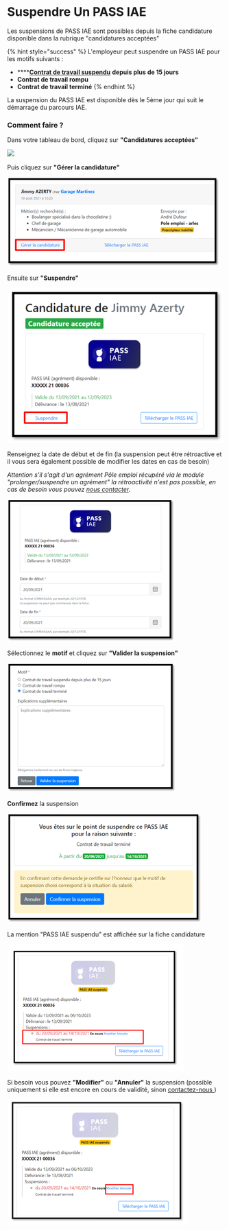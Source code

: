 # Suspendre Un PASS IAE

Les suspensions de PASS IAE sont possibles depuis la fiche candidature disponible dans la rubrique "candidatures acceptées"

{% hint style="success" %}
L'employeur peut suspendre un PASS IAE pour les motifs suivants :

* ****[**Contrat de travail suspendu**](https://travail-emploi.gouv.fr/droit-du-travail/la-vie-du-contrat-de-travail/article/contrat-de-travail-les-principales-caracteristiques#Quelles-sont-les-situations-entrainant-la-suspension-du-contrat-de-travail-nbsp) **depuis plus de 15 jours**&#x20;
* **Contrat de travail rompu**&#x20;
* **Contrat de travail terminé**
{% endhint %}

La suspension du PASS IAE est disponible dès le 5ème jour qui suit le démarrage du parcours IAE.&#x20;

### Comment faire ?&#x20;

Dans votre tableau de bord, cliquez sur **"Candidatures acceptées"**

![](../.gitbook/assets/susp1.png)

Puis cliquez sur **"Gérer la candidature"**

![](<../.gitbook/assets/image (139).png>)

Ensuite sur **"Suspendre"**

![Ce lien ne s'affiche que le 5ème jour qui suit la date de démarrage du PASS IAE ](<../.gitbook/assets/image (141).png>)

Renseignez la date de début et de fin (la suspension peut être rétroactive et il vous sera également possible de modifier les dates en cas de besoin)

_Attention s'il s'agit d'un agrément Pôle emploi récupéré via le module "prolonger/suspendre un agrément"  la rétroactivité n'est pas possible, en cas de besoin vous pouvez_ [_nous contacter_](https://assistance.inclusion.beta.gouv.fr/accueil/support)_._

![](<../.gitbook/assets/image (133).png>)

Sélectionnez le **motif** et cliquez sur **"Valider la suspension"**

![](<../.gitbook/assets/image (138).png>)

**Confirmez** la suspension

![](<../.gitbook/assets/image (135).png>)

La mention "PASS IAE suspendu" est affichée sur la fiche candidature

![](<../.gitbook/assets/image (136).png>)

Si besoin vous pouvez **"Modifier"** ou **"Annuler"** la suspension (possible uniquement si elle est encore en cours de validité, sinon [contactez-nous ](https://assistance.inclusion.beta.gouv.fr/accueil/support))

![](<../.gitbook/assets/image (140).png>)
